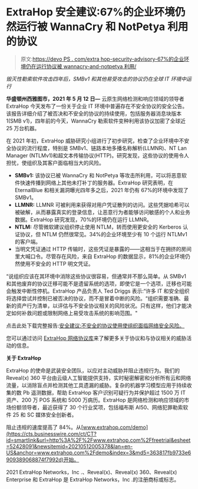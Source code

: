 # ExtraHop 安全建议:67%的企业环境仍然运行被 WannaCry 和 NotPetya 利用的协议

> 原文:[https://devo PS . com/extra hop-security-advisory-67%的企业环境仍在运行协议被 wannacry-and-notpetya 利用/](https://devops.com/extrahop-security-advisory-67-percent-of-enterprise-environments-still-run-protocol-exploited-by-wannacry-and-notpetya/)

*毁灭性勒索软件攻击四年后，SMBv1 和其他易受攻击的协议仍在全球 IT 环境中运行*

**华盛顿州西雅图市，2021 年 5 月 12 日—** 云原生网络检测和响应领域的领导者 ExtraHop 今天发布了一份关于企业 IT 环境中普遍存在不安全协议的安全公告。该报告详细介绍了被否决和不安全的协议的持续使用，包括服务器消息块版本 1(SMB v1)，四年前的今天，WannaCry 勒索软件变种利用该协议加密了全球近 25 万台机器。

在 2021 年初，ExtraHop 威胁研究小组进行了初步研究，检查了企业环境中不安全协议的流行程度，特别是 SMBv1、链路本地多播名称解析(LLMNR)、NT Lan Manager (NTLMv1)和超文本传输协议(HTTP)。研究发现，这些协议的使用令人担忧，使组织及其客户面临相当大的风险。

*   **SMBv1:** 该协议已被 WannaCry 和 NotPetya 等攻击所利用，可以将恶意软件快速传播到网络上其他未打补丁的服务器。ExtraHop 研究表明，在 EternalBlue 和相关漏洞曝光四年多之后，2021 年仍有 67%的环境中发现了 SMBv1。
*   **LLMNR:** LLMNR 可被利用来获得对用户凭证散列的访问。这些凭据哈希可以被破解，从而暴露真实的登录信息，让恶意行为者能够访问敏感的个人和业务数据。ExtraHop 研究发现，70%的环境仍在运行 LLMNR。
*   **NTLM:** 尽管微软建议组织停止使用 NTLM，转而使用更安全的 Kerberos 认证协议，但 NTLM 仍然很常见。34%的企业环境至少有 10 个运行 NTLMv1 的客户端。
*   当明文凭证通过 HTTP 传输时，这些凭证是暴露的——这相当于在拥挤的房间里大喊口令。尽管存在风险，来自 ExtraHop 的数据显示，81%的企业环境仍然使用不安全的 HTTP 明文凭证。

“说组织应该在其环境中消除这些协议很容易，但通常并不那么简单。从 SMBv1 和其他废弃的协议迁移可能不是遗留系统的选项，即使它是一个选项，迁移也可能会触发中断性停机。ExtraHop 产品负责人 Ted Driggs 表示:“许多 IT 和安全组织将选择尝试并控制已被否决的协议，而不是冒着中断的风险。“组织需要准确、最新的资产行为清单，以评估与不安全协议相关的风险状况。只有这样，他们才能决定如何补救问题或限制网络上易受攻击系统的影响范围。"

点击此处下载完整报告:[安全建议:不安全的协议使用使组织面临网络安全风险。](https://cts.businesswire.com/ct/CT?id=smartlink&url=https%3A%2F%2Fwww.extrahop.com%2Finsecure-protocols-direct%2F%3Funiqueid%3DST07532164%26utm_source%3Dbusinesswire%26utm_medium%3Dearned-media%26utm_campaign%3D2021-q2-insecure-protocols-advisory%26utm_content%3Dpress-release%26utm_term%3Dno-term%26utm_region%3Dglobal%26utm_product%3Dsecurity%26utm_funnelstage%3Dno-stage%26utm_version%3Dno-version&esheet=52428091&newsitemid=20210512005378&lan=en-US&anchor=Security+Advisory%3A+Insecure+Protocol+Usage+Exposes+Organizations+to+Cybersecurity+Risk.&index=1&md5=6152671e173bfff7c750312a08edb899)

您可以通过访问 [ExtraHop 网络协议库](https://cts.businesswire.com/ct/CT?id=smartlink&url=https%3A%2F%2Fwww.extrahop.com%2Fresources%2Fprotocols%2F&esheet=52428091&newsitemid=20210512005378&lan=en-US&anchor=ExtraHop+Network+Protocol+Library&index=2&md5=c8a9734db466683480ccce63e0b888c5)来了解更多关于协议和与协议相关的威胁活动的信息。

**关于 ExtraHop**

ExtraHop 的使命是武装安全团队，以应对主动威胁并阻止违规行为。我们的 Reveal(x) 360 平台由云级人工智能提供支持，实时秘密解密和分析所有云和网络流量，以消除盲点并检测其他工具遗漏的威胁。复杂的机器学习模型应用于持续收集的数 Pb 遥测数据，帮助 ExtraHop 客户识别可疑行为并保护超过 1500 万 IT 资产、200 万 POS 系统和 5000 万病历。ExtraHop 是网络检测和响应领域的市场份额领导者，最近获得了 30 个行业奖项，包括福布斯 AI50、网络犯罪勒索软件 25 和 SC 媒体安全创新者。

阻止违规的速度提高了 84%。从[www.extrahop.com/demo](https://cts.businesswire.com/ct/CT?id=smartlink&url=http%3A%2F%2Fwww.extrahop.com%2Ffreetrial&esheet=52428091&newsitemid=20210512005378&lan=en-US&anchor=www.extrahop.com%2Fdemo&index=3&md5=363817fb9733e6909389068874f7992d)开始。

2021 ExtraHop Networks，Inc .、Reveal(x)、Reveal(x) 360、Reveal(x) Enterprise 和 ExtraHop 是 ExtraHop Networks，Inc .的注册商标或标志。
